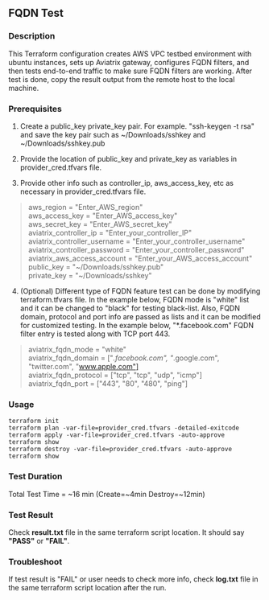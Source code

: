 ## FQDN Test

### Description

This Terraform configuration creates AWS VPC testbed environment with ubuntu instances, sets up Aviatrix gateway, configures FQDN filters, and then tests end-to-end traffic to make sure FQDN filters are working. After test is done, copy the result output from the remote host to the local machine.

### Prerequisites

1) Create a public_key private_key pair. For example. "ssh-keygen -t rsa" and save the key pair such as ~/Downloads/sshkey and ~/Downloads/sshkey.pub

2) Provide the location of public_key and private_key as variables in provider_cred.tfvars file.

3) Provide other info such as controller_ip, aws_access_key, etc as necessary in provider_cred.tfvars file.
> aws_region     = "Enter_AWS_region"  
> aws_access_key = "Enter_AWS_access_key"  
> aws_secret_key = "Enter_AWS_secret_key"  
> aviatrix_controller_ip       = "Enter_your_controller_IP"  
> aviatrix_controller_username = "Enter_your_controller_username"  
> aviatrix_controller_password = "Enter_your_controller_password"  
> aviatrix_aws_access_account  = "Enter_your_AWS_access_account"  
> public_key = "\~/Downloads/sshkey.pub"  
> private_key = "\~/Downloads/sshkey"

4) (Optional) Different type of FQDN feature test can be done by modifying terraform.tfvars file. In the example below, FQDN mode is "white" list and it can be changed to "black" for testing black-list. Also, FQDN domain, protocol and port info are passed as lists and it can be modified for customized testing. In the example below, "*.facebook.com" FQDN filter entry is tested along with TCP port 443. 

> aviatrix_fqdn_mode   = "white"  
> aviatrix_fqdn_domain = ["*.facebook.com", "*.google.com", "twitter.com", "www.apple.com"]  
> aviatrix_fqdn_protocol = ["tcp", "tcp", "udp", "icmp"]  
> aviatrix_fqdn_port     = ["443", "80", "480", "ping"]

### Usage
```
terraform init
terraform plan -var-file=provider_cred.tfvars -detailed-exitcode
terraform apply -var-file=provider_cred.tfvars -auto-approve
terraform show
terraform destroy -var-file=provider_cred.tfvars -auto-approve
terraform show
```

### Test Duration

Total Test Time = \~16 min (Create=\~4min Destroy=\~12min)

### Test Result

Check **result.txt** file in the same terraform script location. It should say **"PASS"** or **"FAIL"**.

### Troubleshoot

If test result is "FAIL" or user needs to check more info, check **log.txt** file in the same terraform script location after the run.
